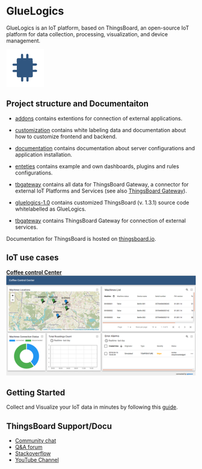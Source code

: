 # GlueLogics 

GlueLogics is an IoT platform, based on ThingsBoard, an open-source IoT platform for data collection, processing, visualization, and device management.

<img src="./gluelogics-1.0/img/logo.png?raw=true" width="100" height="100">

## Project structure and Documentaiton

 - [addons](/addons) contains extentions for connection of external applications.
 
 - [customization](/customization) contains white labeling data and documentation about how to customize frontend and backend.
 
 - [documentation](/documentation) contains documentation about server configurations and application installation.
 
 - [enteties](/enteties) contains example and own dashboards, plugins and rules configurations.
 
 - [tbgateway](/tbgateway) contains all data for ThingsBoard Gateway, a connector for external IoT Platforms and Services (see also [ThingsBoard Gateway](https://thingsboard.io/docs/iot-gateway/)).
 
 - [gluelogics-1.0](/gluelogics-1.0]) contains customized ThingsBoard (v. 1.3.1) source code whitelabelled as GlueLogics.

 - [tbgateway](/tbgateway]) contains ThingsBoard Gateway for connection of external services.
 
 

Documentation for ThingsBoard is hosted on [thingsboard.io](https://thingsboard.io/docs).

## IoT use cases

[**Coffee control Center**](http://gluelogics.iotwebtools.com/dashboards/555d2e50-11ab-11e8-85b1-2f26a206e194?publicId=c624bf50-19a7-11e8-8013-2f26a206e194)
[![Smart coffee makers](./gluelogics-1.0/img/BV_GL.png "Smart coffee makers")](http://gluelogics.iotwebtools.com/dashboards/555d2e50-11ab-11e8-85b1-2f26a206e194?publicId=c624bf50-19a7-11e8-8013-2f26a206e194)

## Getting Started

Collect and Visualize your IoT data in minutes by following this [guide](https://thingsboard.io/docs/getting-started-guides/helloworld/).

## ThingsBoard Support/Docu

 - [Community chat](https://gitter.im/thingsboard/chat)
 - [Q&A forum](https://groups.google.com/forum/#!forum/thingsboard)
 - [Stackoverflow](http://stackoverflow.com/questions/tagged/thingsboard)
 - [YouTube Channel](https://www.youtube.com/channel/UCDb9fsV-YR4JmnipAMGsVAQ/videos)


